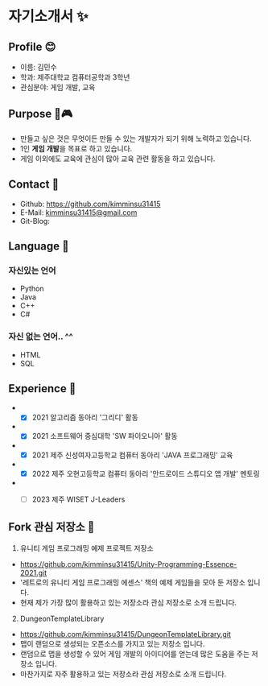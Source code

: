 # 자기소개서 ✨

## Profile 😊
* 이름: 김민수
* 학과: 제주대학교 컴퓨터공학과 3학년
* 관심분야: 게임 개발, 교육

## Purpose 👀🎮
* 만들고 싶은 것은 무엇이든 만들 수 있는 개발자가 되기 위해 노력하고 있습니다.
* 1인 **게임 개발**을 목표로 하고 있습니다.
* 게임 이외에도 교육에 관심이 많아 교육 관련 활동을 하고 있습니다.  


## Contact 📧
* Github: https://github.com/kimminsu31415
* E-Mail: kimminsu31415@gmail.com  
* Git-Blog: 


## Language 🌼
### 자신있는 언어
* Python
* Java
* C++
* C#  

### 자신 없는 언어.. ^^
* HTML
* SQL


## Experience 🔔
* -[x] 2021 알고리즘 동아리 '그리디' 활동
* -[x] 2021 소프트웨어 중심대학 'SW 파이오니아' 활동
* -[x] 2021 제주 신성여자고등학교 컴퓨터 동아리 'JAVA 프로그래밍' 교육
* -[x] 2022 제주 오현고등학교 컴퓨터 동아리 '안드로이드 스튜디오 앱 개발' 멘토링
* -[ ] 2023 제주 WISET J-Leaders  


## Fork 관심 저장소 🔎
1. 유니티 게임 프로그래밍 예제 프로젝트 저장소
* https://github.com/kimminsu31415/Unity-Programming-Essence-2021.git
* '레트로의 유니티 게임 프로그래밍 에센스' 책의 예제 게임들을 모아 둔 저장소 입니다.
* 현재 제가 가장 많이 활용하고 있는 저장소라 관심 저장소로 소개 드립니다.  

2. DungeonTemplateLibrary
* https://github.com/kimminsu31415/DungeonTemplateLibrary.git
* 맵이 랜덤으로 생성되는 오픈소스를 가지고 있는 저장소 입니다.
* 랜덤으로 맵을 생성할 수 있어 게임 개발의 아이디어를 얻는데 많은 도움을 주는 저장소 입니다.
* 마찬가지로 자주 활용하고 있는 저장소라 관심 저장소로 소개 드립니다.  
